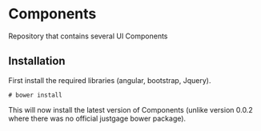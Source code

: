 # Components
Repository that contains several UI Components
## Installation

First install the required libraries (angular, bootstrap, Jquery).

```
# bower install
```

This will now install the latest version of Components (unlike version 0.0.2 where there was no official justgage bower package).
